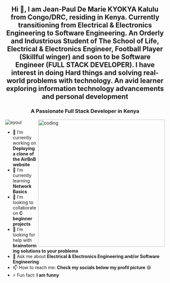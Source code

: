 <!--
**kal-kyokya/kal-kyokya** is a ✨ _special_ ✨ repository because its `README.md` (this file) appears on the GitHub profile.
-->

<h2 align="center">Hi 👋, I am Jean-Paul De Marie KYOKYA Kalulu from Congo/DRC, residing in Kenya. Currently transitioning from Electrical & Electronics Engineering to Software Engineering. An Orderly and Industrious Student of The School of Life, Electrical & Electronics Engineer, Football Player (Skillful winger) and soon to be Software Engineer (FULL STACK DEVELOPER). I have interest in doing Hard things and solving real-world problems with technology. An avid learner exploring information technology advancements and personal development</h2>

<h3 align="center">A Passionate Full Stack Developer in Kenya</h3>
<img align="right" alt="coding" width="400" src="https://i2.wp.com/i.giphy.com/media/26tn33aiTi1jkl6H6/giphy-downsized.gif?w=770&ssl=1">
<p align="left"> <img src="https://komarev.com/ghpvc/?username=eyoul&label=Profile%20views&color=0e75b6&style=flat" alt="eyoul" /> </p>


- 🔭 I’m currently working on **Deploying a clone of the AirBnB website**
- 🌱 I’m currently learning **Network Basics**
- 👯 I’m looking to collaborate on **C beginner projects**
- 🤔 I’m looking for help with **brainstorming solutions to your problems**
- 💬 Ask me about **Electrical & Electronics Engineering and/or Software Engineering**
- 📫 How to reach me: **Check my socials below my profil picture** 😄
- ⚡ Fun fact: **I am funny**
